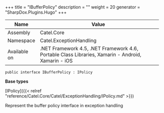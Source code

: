 

+++
title = "IBufferPolicy" 
description = ""
weight = 20
generator = "SharpDox.Plugins.Hugo"
+++

Name|Value
---|---
Assembly|Catel.Core
Namespace|Catel.ExceptionHandling
Available on|.NET Framework 4.5, .NET Framework 4.6, Portable Class Libraries, Xamarin - Android, Xamarin - iOS

```
public interface IBufferPolicy : IPolicy
```

**Base types**

[IPolicy]({{< relref "reference/Catel.Core/Catel/ExceptionHandling/IPolicy.md" >}})

Represent the buffer policy interface in exception handling

